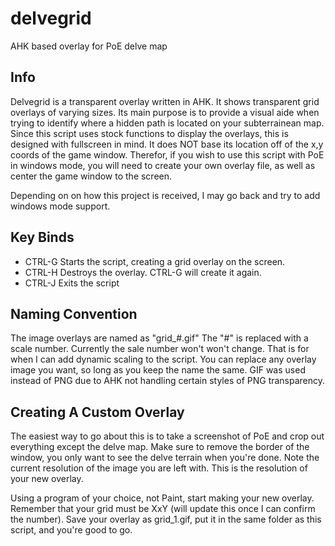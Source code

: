 # delvegrid
AHK based overlay for PoE delve map 

## Info
Delvegrid is a transparent overlay written in AHK. It shows transparent grid overlays of varying sizes. Its main purpose is to provide a visual aide when trying to identify where a hidden path is located on your subterrainean map.
Since this script uses stock functions to display the overlays, this is designed with fullscreen in mind.
It does NOT base its location off of the x,y coords of the game window. Therefor, if you wish to use this script with PoE in windows mode, you will need to create your own overlay file, as well as center the game window to the screen.

Depending on on how this project is received, I may go back and try to add windows mode support.

## Key Binds
* CTRL-G Starts the script, creating a grid overlay on the screen.
* CTRL-H Destroys the overlay. CTRL-G will create it again.
* CTRL-J Exits the script

## Naming Convention
The image overlays are named as "grid_#.gif" The "#" is replaced with a scale number.
Currently the sale number won't won't change. That is for when I can add dynamic scaling to the script.
You can replace any overlay image you want, so long as you keep the name the same.
GIF was used instead of PNG due to AHK not handling certain styles of PNG transparency.

## Creating A Custom Overlay
The easiest way to go about this is to take a screenshot of PoE and crop out everything except the delve map. Make sure to remove the border of the window, you only want to see the delve terrain when you're done. Note the current resolution of the image you are left with. This is the resolution of your new overlay.

Using a program of your choice, not Paint, start making your new overlay. Remember that your grid must be XxY (will update this once I can confirm the number). Save your overlay as grid_1.gif, put it in the same folder as this script, and you're good to go.

